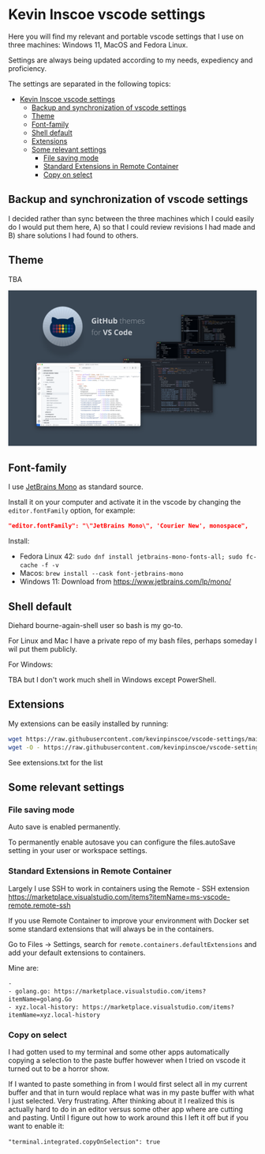 # Kevin Inscoe vscode settings

Here you will find my relevant and portable vscode settings that I use on three machines: Windows 11, MacOS and Fedora Linux.

Settings are always being updated according to my needs, expediency and proficiency.

The settings are separated in the following topics:

- [Kevin Inscoe vscode settings](#kevin-inscoe-vscode-settings)
  - [Backup and synchronization of vscode settings](#backup-and-synchronization-of-vscode-settings)
  - [Theme](#theme)
  - [Font-family](#font-family)
  - [Shell default](#shell-default)
  - [Extensions](#extensions)
  - [Some relevant settings](#some-relevant-settings)
    - [File saving mode](#file-saving-mode)
    - [Standard Extensions in Remote Container](#standard-extensions-in-remote-container)
    - [Copy on select](#copy-on-select)

## Backup and synchronization of vscode settings

I decided rather than sync between the three machines which I could easily do I would
put them here, A) so that I could review revisions I had made and B) share solutions I had found to others.

## Theme

TBA

![ Github Theme](images/github-dark.png)

## Font-family

I use [JetBrains Mono](https://www.jetbrains.com/lp/mono/) as standard source.

Install it on your computer and activate it in the vscode by changing the `editor.fontFamily` option, for example:

```json
"editor.fontFamily": "\"JetBrains Mono\", 'Courier New', monospace",
````
Install:

- Fedora Linux 42: `sudo dnf install jetbrains-mono-fonts-all; sudo fc-cache -f -v
`
- Macos: `brew install --cask font-jetbrains-mono`
- Windows 11: Download from https://www.jetbrains.com/lp/mono/

## Shell default

Diehard bourne-again-shell user so bash is my go-to.

For Linux and Mac I have a private repo of my bash files, perhaps someday I wil put them publicly.

For Windows:

TBA but I don't work much shell in Windows except PowerShell.

## Extensions

My extensions can be easily installed by running:

```bash
wget https://raw.githubusercontent.com/kevinpinscoe/vscode-settings/main/vscode-settings/extensions.txt
wget -O - https://raw.githubusercontent.com/kevinpinscoe/vscode-settings/main/install-extensions.sh | bash
````
See extensions.txt for the list

## Some relevant settings

### File saving mode

Auto save is enabled permanently. 

To permanently enable autosave you can configure the files.autoSave setting in your user or workspace settings.

### Standard Extensions in Remote Container

Largely I use SSH to work in containers using the Remote - SSH extension https://marketplace.visualstudio.com/items?itemName=ms-vscode-remote.remote-ssh

If you use Remote Container to improve your environment with Docker set some standard extensions that will always be in the containers.

Go to Files -> Settings, search for `remote.containers.defaultExtensions` and add your default extensions to containers.

Mine are:

````
- 
- golang.go: https://marketplace.visualstudio.com/items?itemName=golang.Go
- xyz.local-history: https://marketplace.visualstudio.com/items?itemName=xyz.local-history
````

### Copy on select

I had gotten used to my terminal and some other apps automatically copying a selection
to the paste buffer however when I tried on vscode it turned out to be a horror show.

If I wanted to paste something in from I would first select all in my current buffer and that in turn would replace what was in my paste buffer with what I just selected. Very frustrating. After thinking about it I realized this is actually hard to do in an editor 
versus some other app where are cutting and pasting. Until I figure out how to work around
this I left it off but if you want to enable it:

`"terminal.integrated.copyOnSelection": true`
